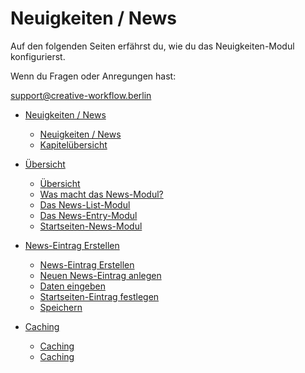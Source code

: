 # Neuigkeiten / News

Auf den folgenden Seiten erfährst du, wie du das Neuigkeiten-Modul konfigurierst.

Wenn du Fragen oder Anregungen hast:

[support@creative-workflow.berlin](mailto:support@creative-workflow.berlin)

  - [Neuigkeiten / News](./00_index) 
     - [Neuigkeiten / News](./00_index/00_teaser.md) 
     - [Kapitelübersicht](./00_index/01_topics.md) 

  - [Übersicht](./01_overview) 
     - [Übersicht](./01_overview/00_teaser.md) 
     - [Was macht das News-Modul?](./01_overview/01_intro.md) 
     - [Das News-List-Modul](./01_overview/02_news_list.md) 
     - [Das News-Entry-Modul](./01_overview/03_news_entry.md) 
     - [Startseiten-News-Modul](./01_overview/04_landinpage_news.md) 

  - [News-Eintrag Erstellen](./02_create_entry) 
     - [News-Eintrag Erstellen](./02_create_entry/00_teaser.md) 
     - [Neuen News-Eintrag anlegen](./02_create_entry/01_create.md) 
     - [Daten eingeben](./02_create_entry/02_fill.md) 
     - [Startseiten-Eintrag festlegen](./02_create_entry/03_landingpage_entry.md) 
     - [Speichern](./02_create_entry/04_save.md) 

  - [Caching](./03_caching) 
     - [Caching](./03_caching/00_teaser.md) 
     - [Caching](./03_caching/01_caching.md) 

